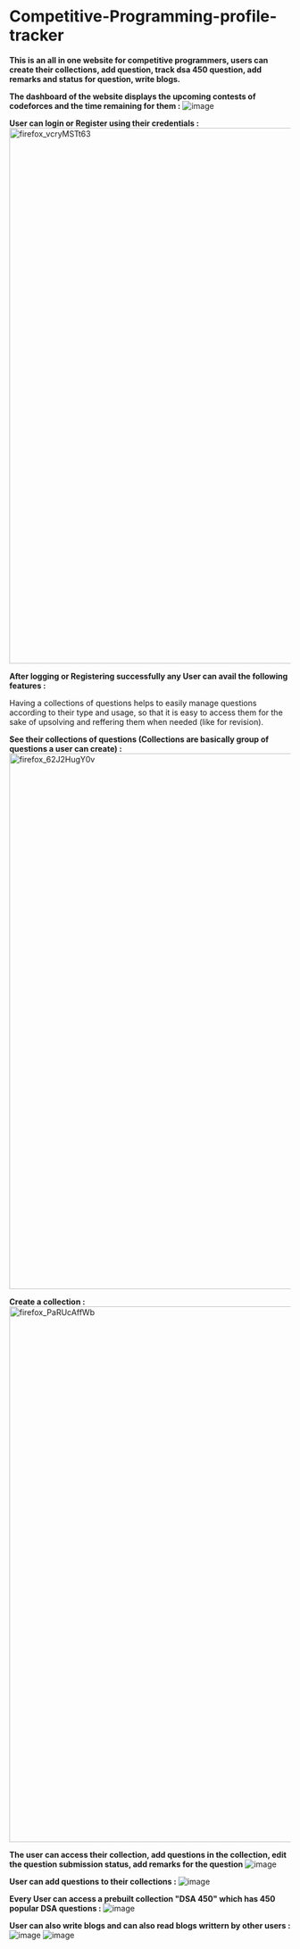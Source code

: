 # Competitive-Programming-profile-tracker
**This is an all in one website for competitive programmers, users can create their collections, add question, track dsa 450 question, add remarks and status for question, write blogs.**


**The dashboard of the website displays the upcoming contests of codeforces and the time remaining for them :**
![image](https://user-images.githubusercontent.com/88495013/214207109-449d79f0-6bc5-45e6-8c2b-5c7f180c85e8.png)

**User can login or Register using their credentials :**
<img width="960" alt="firefox_vcryMSTt63" src="https://user-images.githubusercontent.com/88495013/214207382-72c7ff46-3329-4fa4-a2b6-5bde042cc03f.png">


**After logging or Registering successfully any User can avail the following features :**


Having a collections of questions helps to easily manage questions according to their type and usage, so that it is easy to access them for the sake of upsolving and reffering them when needed (like for revision).


**See their collections of questions (Collections are basically group of questions a user can create) :**
<img width="960" alt="firefox_62J2HugY0v" src="https://user-images.githubusercontent.com/88495013/214207460-5845da7b-3ee8-46a2-94c8-c90a87b00696.png">


**Create a collection :**
<img width="960" alt="firefox_PaRUcAffWb" src="https://user-images.githubusercontent.com/88495013/214208228-cea0bbaa-5b2f-414b-bfa2-ddbe576c8cc3.png">


**The user can access their collection, add questions in the collection, edit the question submission status, add remarks for the question**
![image](https://user-images.githubusercontent.com/88495013/214208601-c51facc3-e189-43c5-884b-7a5494aac47d.png)


**User can add questions to their collections :**
![image](https://user-images.githubusercontent.com/88495013/214208756-473259b6-a095-4afa-90ad-e3e2ed49e43f.png)


**Every User can access a prebuilt collection "DSA 450" which has 450 popular DSA questions :**
![image](https://user-images.githubusercontent.com/88495013/214208870-a0f1edba-2733-4a54-8ac8-d3345ba63d1b.png)


**User can also write blogs and can also read blogs writtern by other users :**
![image](https://user-images.githubusercontent.com/88495013/214209101-852bd7e4-2953-4f2e-a417-d4175f02b03e.png)
![image](https://user-images.githubusercontent.com/88495013/214209193-03c5bdf0-c4d3-4284-8d49-6d4392a9c172.png)
